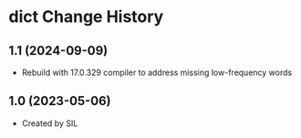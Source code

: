 dict Change History
====================

1.1 (2024-09-09)
----------------
* Rebuild with 17.0.329 compiler to address missing low-frequency words

1.0 (2023-05-06)
----------------
* Created by SIL
